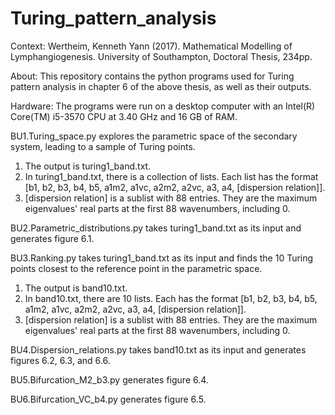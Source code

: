 # Turing_pattern_analysis
Context: Wertheim, Kenneth Yann (2017). Mathematical Modelling of Lymphangiogenesis. University of Southampton, Doctoral Thesis, 234pp.

About: This repository contains the python programs used for Turing pattern analysis in chapter 6 of the above thesis, as well as their outputs.

Hardware: The programs were run on a desktop computer with an Intel(R) Core(TM) i5-3570 CPU at 3.40 GHz and 16 GB of RAM.

BU1.Turing_space.py explores the parametric space of the secondary system, leading to a sample of Turing points.
1. The output is turing1_band.txt.
2. In turing1_band.txt, there is a collection of lists. Each list has the format [b1, b2, b3, b4, b5, a1m2, a1vc, a2m2, a2vc, a3, a4, [dispersion relation]].
3. [dispersion relation] is a sublist with 88 entries. They are the maximum eigenvalues' real parts at the first 88 wavenumbers, including 0.

BU2.Parametric_distributions.py takes turing1_band.txt as its input and generates figure 6.1.

BU3.Ranking.py takes turing1_band.txt as its input and finds the 10 Turing points closest to the reference point in the parametric space.
1. The output is band10.txt.
2. In band10.txt, there are 10 lists. Each has the format [b1, b2, b3, b4, b5, a1m2, a1vc, a2m2, a2vc, a3, a4, [dispersion relation]].
3. [dispersion relation] is a sublist with 88 entries. They are the maximum eigenvalues' real parts at the first 88 wavenumbers, including 0.

BU4.Dispersion_relations.py takes band10.txt as its input and generates figures 6.2, 6.3, and 6.6.

BU5.Bifurcation_M2_b3.py generates figure 6.4.

BU6.Bifurcation_VC_b4.py generates figure 6.5.
